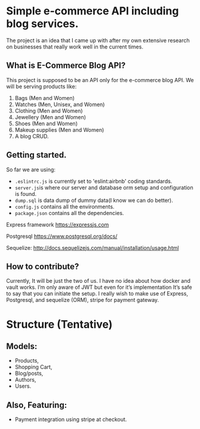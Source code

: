 # Simple e-commerce API including blog services.
The project is an idea that I came up with after my own extensive research on businesses that really work well in the current times.

## What is E-Commerce Blog API?
This project is supposed to be an API only for the e-commerce blog API.
We will be serving products like:
1. Bags (Men and Women)
2. Watches (Men, Unisex, and Women)
3. Clothing (Men and Women)
4. Jewellery (Men and Women)
5. Shoes (Men and Women)
6. Makeup supplies (Men and Women)
7. A blog CRUD.

## Getting started.

So far we are using:

- `.eslintrc.js` is currently set to 'eslint:airbnb' coding standards.
- `server.js`is where our server and database orm setup and configuration is found.
- `dump.sql` is data dump of dummy data(I know we can do better).
- `config.js` contains all the environments.
- `package.json` contains all the dependencies.

Express framework
https://expressjs.com

Postgresql
https://www.postgresql.org/docs/

Sequelize:
http://docs.sequelizejs.com/manual/installation/usage.html


## How to contribute?
Currently, It will be just the two of us. I have no idea about how docker and vault works. I’m only aware of JWT but even for it’s implementation It’s safe to say that you can initiate the setup. I really wish to make use of Express, Postgresql, and sequelize (ORM), stripe for payment gateway.


# Structure (Tentative)

## Models:
- Products,
- Shopping Cart,
- Blog/posts,
- Authors,
- Users.

## Also, Featuring:
- Payment integration using stripe at checkout.
